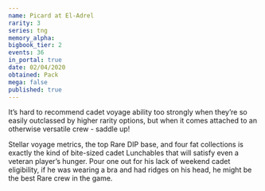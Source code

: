 ```yaml
---
name: Picard at El-Adrel
rarity: 3
series: tng
memory_alpha:
bigbook_tier: 2
events: 36
in_portal: true
date: 02/04/2020
obtained: Pack
mega: false
published: true
---
```


It’s hard to recommend cadet voyage ability too strongly when they’re so easily outclassed by higher rarity options, but when it comes attached to an otherwise versatile crew - saddle up!

Stellar voyage metrics, the top Rare DIP base, and four fat collections is exactly the kind of bite-sized cadet Lunchables that will satisfy even a veteran player’s hunger. Pour one out for his lack of weekend cadet eligibility, if he was wearing a bra and had ridges on his head, he might be the best Rare crew in the game.
